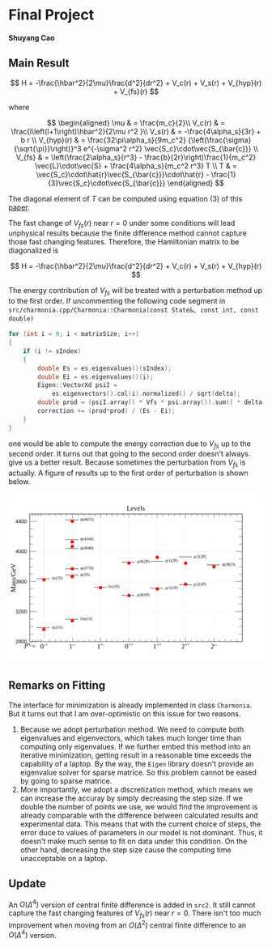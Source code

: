 # Final Project

#### Shuyang Cao

## Main Result

$$
H = -\frac{\hbar^2}{2\mu}\frac{d^2}{dr^2} + V_c(r) + V_s(r) + V_{hyp}(r) + V_{fs}(r)
$$

where

$$
\begin{aligned}
    \mu & = \frac{m_c}{2}\\
    V_c(r) & = \frac{l\left(l+1\right)\hbar^2}{2\mu r^2 }\\
    V_s(r) & = -\frac{4\alpha_s}{3r} + b r \\
    V_{hyp}(r) & = \frac{32\pi\alpha_s}{9m_c^2} {\left(\frac{\sigma}{\sqrt{\pi}}\right)}^3 e^{-\sigma^2 r^2} \vec{S_c}\cdot\vec{S_{\bar{c}}} \\
    V_{fs} & = \left(\frac{2\alpha_s}{r^3} - \frac{b}{2r}\right)\frac{1}{m_c^2} \vec{L}\cdot\vec{S} + \frac{4\alpha_s}{m_c^2 r^3} T \\
    T & = \vec{S_c}\cdot\hat{r}\vec{S_{\bar{c}}}\cdot\hat{r} - \frac{1}{3}\vec{S_c}\cdot\vec{S_{\bar{c}}}
\end{aligned}
$$

The diagonal element of $T$ can be computed using equation (3) of this [paper](https://doi.org/10.1103/PhysRevD.72.054026).

The fast change of $V_{fs}(r)$ near $r=0$ under some conditions will lead unphysical results because the finite difference method cannot capture those fast changing features. Therefore, the Hamiltonian matrix to be diagonalized is

$$
H = -\frac{\hbar^2}{2\mu}\frac{d^2}{dr^2} + V_c(r) + V_s(r) + V_{hyp}(r)
$$

The energy contribution of $V_{fs}$ will be treated with a perturbation method up to the first order. If uncommenting the following code segment in `src/charmonia.cpp/Charmonia::Charmonia(const State&, const int, const double)`

```cpp
for (int i = 0; i < matrixSize; i++)
{
    if (i != sIndex)
    {
        double Es = es.eigenvalues()(sIndex);
        double Ei = es.eigenvalues()(i);
        Eigen::VectorXd psiI = 
            es.eigenvectors().col(i).normalized() / sqrt(delta);
        double prod = (psiI.array() * Vfs * psi.array()).sum() * delta;
        correction += (prod*prod) / (Es - Ei);
    }
}
```

one would be able to compute the energy correction due to $V_{fs}$ up to the second order. It turns out that going to the second order doesn't always give us a better result. Because sometimes the perturbation from $V_{fs}$ is actually. A figure of results up to the first order of perturbation is shown below.

![levels.png](src/levels.png)

## Remarks on Fitting

The interface for minimization is already implemented in class `Charmonia`. But it turns out that I am over-optimistic on this issue for two reasons.

1. Because we adopt perturbation method. We need to compute both eigenvalues and eigenvectors, which takes much longer time than computing only eigenvalues. If we further embed this method into an iterative minimization, getting result in a reasonable time exceeds the capability of a laptop. By the way, the `Eigen` library doesn't provide an eigenvalue solver for sparse matrice. So this problem cannot be eased by going to sparse matrice.
2. More importantly, we adopt a discretization method, which means we can increase the accuray by simply decreasing the step size. If we double the number of points we use, we would find the improvement is already comparable with the difference between calculated results and experimental data. This means that with the current choice of steps, the error duce to values of parameters in our model is not dominant. Thus, it doesn't make much sense to fit on data under this condition. On the other hand, decreasing the step size cause the computing time unacceptable on a laptop.

## Update

An $O(\Delta^4)$ version of central finite difference is added in `src2`. It still cannot capture the fast changing features of $V_{fs}(r)$ near $r=0$. There isn't too much improvement when moving from an $O(\Delta^2)$ central finite difference to an $O(\Delta^4)$ version.